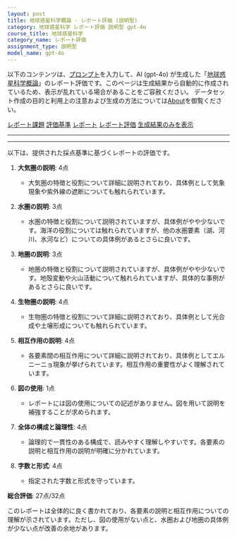 ```yaml
---
layout: post
title: 地球惑星科学概論 - レポート評価 (説明型)
category: 地球惑星科学 レポート評価 説明型 gpt-4o
course_title: 地球惑星科学
category_name: レポート評価
assignment_type: 説明型
model_name: gpt-4o
---
```


以下のコンテンツは、[プロンプト](https://github.com/takedatoshiyuki/synthetic_assignments/tree/main/generated/地球惑星科学/gpt-4o/prompt_レポート評価-説明型.md)を入力して、AI (gpt-4o) が生成した「[地球惑星科学概論](/contents/地球惑星科学/)」のレポート評価です。このページは生成結果から自動的に作成されているため、表示が乱れている場合があることをご容赦ください。
データセット作成の目的と利用上の注意および生成の方法については[About](/About)を御覧ください。

[レポート課題](../レポート課題-説明型)
[評価基準](../評価基準-説明型)
[レポート](../レポート-説明型)
[レポート評価](../レポート評価-説明型)
[生成結果のみを表示](https://github.com/takedatoshiyuki/synthetic_assignments/tree/main/generated/地球惑星科学/gpt-4o/レポート評価-説明型.md)
  

***
***
  
以下は、提供された採点基準に基づくレポートの評価です。

1. **大気圏の説明**: 4点
   - 大気圏の特徴と役割について詳細に説明されており、具体例として気象現象や紫外線の遮断についても触れられています。

2. **水圏の説明**: 3点
   - 水圏の特徴と役割について説明されていますが、具体例がやや少ないです。海洋の役割については触れられていますが、他の水圏要素（湖、河川、氷河など）についての具体例があるとさらに良いです。

3. **地圏の説明**: 3点
   - 地圏の特徴と役割について説明されていますが、具体例がやや少ないです。地殻変動や火山活動について触れられていますが、具体的な事例があるとさらに良いです。

4. **生物圏の説明**: 4点
   - 生物圏の特徴と役割について詳細に説明されており、具体例として光合成や土壌形成についても触れられています。

5. **相互作用の説明**: 4点
   - 各要素間の相互作用について詳細に説明されており、具体例としてエルニーニョ現象が挙げられています。相互作用の重要性がよく理解されています。

6. **図の使用**: 1点
   - レポートには図の使用についての記述がありません。図を用いて説明を補強することが求められます。

7. **全体の構成と論理性**: 4点
   - 論理的で一貫性のある構成で、読みやすく理解しやすいです。各要素の説明と相互作用の説明が明確に分かれています。

8. **字数と形式**: 4点
   - 指定された字数と形式を守っています。

**総合評価**: 27点/32点

このレポートは全体的に良く書かれており、各要素の説明と相互作用についての理解が示されています。ただし、図の使用がない点と、水圏および地圏の具体例が少ない点が改善の余地があります。
